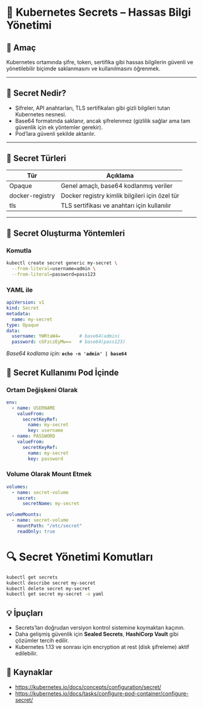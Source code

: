 # 🔐 Kubernetes Secrets – Hassas Bilgi Yönetimi

## 🧠 Amaç

Kubernetes ortamında şifre, token, sertifika gibi hassas bilgilerin güvenli ve yönetilebilir biçimde saklanmasını ve kullanılmasını öğrenmek.

---
## 🔑 Secret Nedir?

- Şifreler, API anahtarları, TLS sertifikaları gibi gizli bilgileri tutan Kubernetes nesnesi.
- Base64 formatında saklanır, ancak şifrelenmez (gizlilik sağlar ama tam güvenlik için ek yöntemler gerekir).
- Pod’lara güvenli şekilde aktarılır.

---
## 🔧 Secret Türleri

| Tür           | Açıklama                           |
|---------------|----------------------------------|
| Opaque        | Genel amaçlı, base64 kodlanmış veriler |
| docker-registry | Docker registry kimlik bilgileri için özel tür |
| tls           | TLS sertifikası ve anahtarı için kullanılır |

---
## 🔧 Secret Oluşturma Yöntemleri

### Komutla
```bash
kubectl create secret generic my-secret \
  --from-literal=username=admin \
  --from-literal=password=pass123
```
### YAML ile
```yaml
apiVersion: v1
kind: Secret
metadata:
  name: my-secret
type: Opaque
data:
  username: YWRtaW4=       # base64(admin)
  password: cGFzczEyMw==   # base64(pass123)
```
*Base64 kodlama için:* **`echo -n 'admin' | base64`**
## 🔗 Secret Kullanımı Pod İçinde
### Ortam Değişkeni Olarak
```yaml
env:
  - name: USERNAME
    valueFrom:
      secretKeyRef:
        name: my-secret
        key: username
  - name: PASSWORD
    valueFrom:
      secretKeyRef:
        name: my-secret
        key: password
```
### Volume Olarak Mount Etmek
```yaml
volumes:
  - name: secret-volume
    secret:
      secretName: my-secret

volumeMounts:
  - name: secret-volume
    mountPath: "/etc/secret"
    readOnly: true
```
# 🔍 Secret Yönetimi Komutları
```bash
kubectl get secrets
kubectl describe secret my-secret
kubectl delete secret my-secret
kubectl get secret my-secret -o yaml
```
## 💡 İpuçları

- Secrets’ları doğrudan versiyon kontrol sistemine koymaktan kaçının.
- Daha gelişmiş güvenlik için **Sealed Secrets**, **HashiCorp Vault** gibi çözümler tercih edilir.
- Kubernetes 1.13 ve sonrası için encryption at rest (disk şifreleme) aktif edilebilir.
## 🔗 Kaynaklar

- https://kubernetes.io/docs/concepts/configuration/secret/
- https://kubernetes.io/docs/tasks/configure-pod-container/configure-secret/
